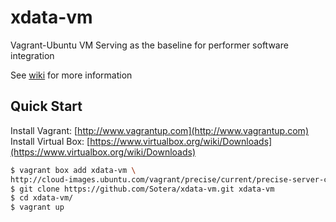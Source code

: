 # xdata-vm

Vagrant-Ubuntu VM Serving as the baseline for performer software integration

See [wiki](https://github.com/Sotera/xdata-vm/wiki) for more information

## Quick Start
  Install Vagrant: [http://www.vagrantup.com](http://www.vagrantup.com)<br/>
  Install Virtual Box: [https://www.virtualbox.org/wiki/Downloads](https://www.virtualbox.org/wiki/Downloads)<br/>
 
  ```bash
  $ vagrant box add xdata-vm \ 
  http://cloud-images.ubuntu.com/vagrant/precise/current/precise-server-cloudimg-amd64-vagrant-disk1.box
  $ git clone https://github.com/Sotera/xdata-vm.git xdata-vm
  $ cd xdata-vm/
  $ vagrant up
  ```

